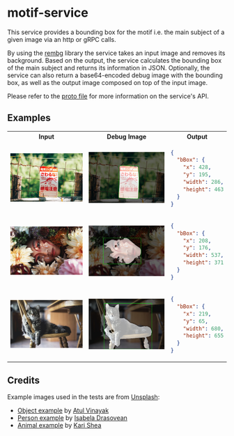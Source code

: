 # motif-service

This service provides a bounding box for the motif i.e. the main subject of a given image via an http or gRPC calls.

By using the [rembg](https://github.com/danielgatis/rembg#rembg) library the service takes an input image and removes its background.
Based on the output, the service calculates the bounding box of the main subject and returns its information in JSON.
Optionally, the service can also return a base64-encoded debug image with the bounding box, as well as the output image composed on top of the input image.

Please refer to the [proto file](../../shared/proto/services/motif_service/v1/motif_service.proto) for more information on the service's API.

## Examples

<table>
  <tr>
    <th>Input</th>
    <th>Debug Image</th>
    <th>Output</th>
  </tr>
  <tr>
    <td><img src="../../test/images/object.jpg" alt="Input image object"></td>
    <td><img src="./docs/img/obj_debug.jpg" alt="Output debug image object"></td>
    <td>
  
  ```json
  {
    "bBox": {
      "x": 428,
      "y": 195,
      "width": 286,
      "height": 463
    }
  }
  ```

  </td>
  </tr>
  <tr>
    <td><img src="../../test/images/human.jpg" alt="Input image human"></td>
    <td><img src="./docs/img/human_debug.jpg" alt="Output image"></td>
       <td>
  
  ```json
  {
    "bBox": {
      "x": 208,
      "y": 176,
      "width": 537,
      "height": 371
    }
  }
  ```

  </td>
  </tr>
  <tr>
    <td><img src="../../test/images/animal.jpg" alt="Input image animal"></td>
    <td><img src="./docs/img/animal_debug.jpg" alt="Output image"></td>
        <td>
  
  ```json
  {
    "bBox": {
      "x": 219,
      "y": 65,
      "width": 680,
      "height": 655
    }
  }
  ```

  </td>
  </tr>
</table>

## Credits

Example images used in the tests are from [Unsplash](https://unsplash.com/):

- [Object example](./docs/examples/obj.jpg) by [Atul Vinayak](https://unsplash.com/@atulvi?utm_content=creditCopyText&utm_medium=referral&utm_source=unsplash)
- [Person example](./docs/examples/person.jpg) by [Isabela Drasovean](https://unsplash.com/@isabeladrasovean?utm_content=creditCopyText&utm_medium=referral&utm_source=unsplash)
- [Animal example](./docs/examples/animal.jpg) by [Kari Shea](https://unsplash.com/@karishea?utm_content=creditCopyText&utm_medium=referral&utm_source=unsplash)
